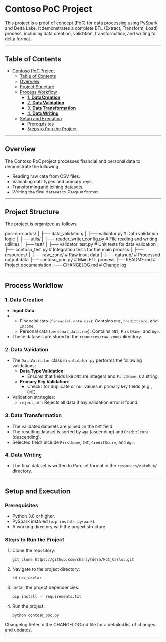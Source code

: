 # Contoso PoC Project

This project is a proof of concept (PoC) for data processing using PySpark and Delta Lake. It demonstrates a complete ETL (Extract, Transform, Load) process, including data creation, validation, transformation, and writing to delta format.

---

## Table of Contents

- [Contoso PoC Project](#contoso-poc-project)
  - [Table of Contents](#table-of-contents)
  - [Overview](#overview)
  - [Project Structure](#project-structure)
  - [Process Workflow](#process-workflow)
    - [1. **Data Creation**](#1-data-creation)
    - [2. **Data Validation**](#2-data-validation)
    - [3. **Data Transformation**](#3-data-transformation)
    - [4. **Data Writing**](#4-data-writing)
  - [Setup and Execution](#setup-and-execution)
    - [Prerequisites](#prerequisites)
    - [Steps to Run the Project](#steps-to-run-the-project)

---

## Overview

The Contoso PoC project processes financial and personal data to demonstrate the following:

- Reading raw data from CSV files.
- Validating data types and primary keys.
- Transforming and joining datasets.
- Writing the final dataset to Parquet format.

---

## Project Structure

The project is organized as follows:

poc-nn-carlos/
│ ├── data_validation/
  │ ├── validator.py # Data validation logic
│ ├── utils/
  │ ├── reader_writer_config.py # File reading and writing utilities
│ ├── test/
  │ ├── validator_test.py # Unit tests for data validation
  │ ├── contoso_test.py # Integration tests for the main process
│ ├── resources/
  │ ├── raw_zone/ # Raw input data
  │ ├── datahub/ # Processed output data
├── contoso_poc.py # Main ETL process
├── README.md # Project documentation
├── CHANGELOG.md # Change log

---

## Process Workflow

### 1. **Data Creation**

- **Input Data**:
- 
  - Financial data (`financial_data.csv`): Contains `DNI`, `CreditScore`, and `Income`.
  - Personal data (`personal_data.csv`): Contains `DNI`, `FirstName`, and `Age`.
- These datasets are stored in the `resources/raw_zone/` directory.

### 2. **Data Validation**

- The `DataValidator` class in `validator.py` performs the following validations:
  - **Data Type Validation**:
    - Ensures that fields like `DNI` are integers and `FirstName` is a string.
  - **Primary Key Validation**:
    - Checks for duplicate or null values in primary key fields (e.g., `DNI`).
- Validation strategies:
  - `reject_all`: Rejects all data if any validation error is found.

### 3. **Data Transformation**

- The validated datasets are joined on the `DNI` field.
- The resulting dataset is sorted by `Age` (ascending) and `CreditScore` (descending).
- Selected fields include `FirstName`, `DNI`, `CreditScore`, and `Age`.

### 4. **Data Writing**

- The final dataset is written to Parquet format in the `resources/datahub/` directory.

---

## Setup and Execution

### Prerequisites

- Python 3.8 or higher.
- PySpark installed (`pip install pyspark`).
- A working directory with the project structure.

### Steps to Run the Project

1. Clone the repository:
   ```bash
   git clone https://github.com/charlyfdezh/PoC_Carlos.git

2. Navigate to the project directory:
   ```bash
   cd PoC_Carlos

3. Install the project dependencies:   
   ```bash
   pip install -r requirements.txt

4. Run the project:
   ```bash
   python contoso_poc.py


Changelog
Refer to the CHANGELOG.md file for a detailed list of changes and updates.

---
